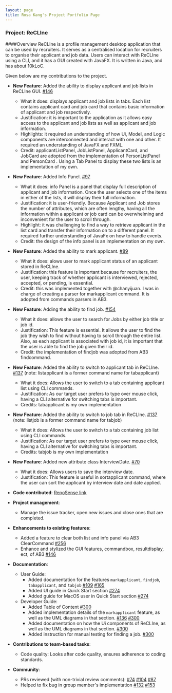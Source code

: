 ```yaml
---
layout: page
title: Rosa Kang's Project Portfolio Page
---
```


### Project: ReCLIne

####Overview
ReCLIne is a profile management desktop application that can be used by recruiters. It serves as a centralised location for recruiters to organise their applicant and job data. Users can interact with ReCLIne using a CLI, and it has a GUI created with JavaFX. It is written in Java, and has about 10kLoC.

Given below are my contributions to the project.

* **New Feature**: Added the ability to display applicant and job lists in ReCLIne GUI. [\#146](https://github.com/AY2122S2-CS2103T-W15-1/tp/pull/146)
    * What it does: displays applicant and job lists in tabs. Each list contains applicant card and job card that contains basic information of applicant and job respectively.
    * Justification: it is important to the application as it allows easy access to the applicant and job lists as well as applicant and job information.
    * Highlights: it required an understanding of how Ui, Model, and Logic components are interconnected and interact with one and other. It required an understanding of JavaFX and FXML.
    * Credit: applicantListPanel, JobListPanel, ApplicantCard, and JobCard are adopted from the implementation of PersonListPanel and PersonCard . Using a Tab Panel to display these two lists is an implementation of my own.

* **New Feature**: Added Info Panel. [\#97](https://github.com/AY2122S2-CS2103T-W15-1/tp/pull/97)
    * What it does: info Panel is a panel that display full description of applicant and job information. Once the user selects one of the items in either of the lists, it will display their full information.
    * Justification: it is user-friendly. Because Applicant and Job stores the number of attributes, which are often lengthy, having all the information within a applicant or job card can be overwhelming and inconvenient for the user to scroll through.
    * Highlight: it was challenging to find a way to retrieve applicant in the list card and transfer their information on to a different panel. It required further understanding of JavaFx on how to handle events.
    * Credit: the design of the info panel is an implementation on my own.

* **New Feature**: Added the ability to mark applicant. [\#89](https://github.com/AY2122S2-CS2103T-W15-1/tp/pull/89)
    * What it does: alows user to mark applicant status of an applicant stored in ReCLIne.
    * Justification: this feature is important because for recruiters, the user, keeping track of whether applicant is interviewed, rejected, accepted, or pending, is essential.
    * Credit: this was implemented together with @chanyijuan. I was in charge of creating a parser for markapplicant command. It is adopted from commands parsers in AB3.

* **New Feature**: Adding the ability to find job. [\#154](https://github.com/AY2122S2-CS2103T-W15-1/tp/pull/154)
    * What it does: allows the user to search for Jobs by either job title or job id.
    * Justification: This feature is essential. It allows the user to find the job they wish to find without having to scroll through the entire list. Also, as each applicant is associated with job id, it is important that the user is able to find the job given their id.
    * Credit: the implementation of findjob was adopted from AB3 findcommand.

* **New Feature**: Added the ability to switch to applicant tab in ReCLIne. [\#137](https://github.com/AY2122S2-CS2103T-W15-1/tp/pull/137) (note: listapplicant is a former command name for tabapplicant)
    * What it does: Allows the user to switch to a tab containing applicant list using CLI commands.
    * Justification: As our target user prefers to type over mouse click, having a CLI alternative for switching tabs is important.
    * Credits: tabapplicant is my own implementation

* **New Feature**: Added the ability to switch to job tab in ReCLIne. [\#137](https://github.com/AY2122S2-CS2103T-W15-1/tp/pull/137) (note: listjob is a former command name for tabjob)
    * What it does: Allows the user to switch to a tab containing job list using CLI commands.
    * Justification: As our target user prefers to type over mouse click, having a CLI alternative for switching tabs is important.
    * Credits: tabjob is my own implementation

* **New Feature**: Added new attribute class InterviewDate. [\#70](https://github.com/AY2122S2-CS2103T-W15-1/tp/pull/70)
    * What it does: Allows users to save the interview date.
    * Justification: This feature is useful in sortapplicant command, where the user can sort the applicant by interview date and date applied.


* **Code contributed**: [RepoSense link](https://nus-cs2103-ay2122s2.github.io/tp-dashboard/?search=ro4k9&breakdown=true)


* **Project management**:
    * Manage the issue tracker, open new issues and close ones that are completed.


* **Enhancements to existing features**:
    * Added a feature to clear both list and info panel via AB3 ClearCommand  [\#256](https://github.com/AY2122S2-CS2103T-W15-1/tp/pull/256)
    * Enhance and stylized the GUI features, commandbox, resultdisplay, ect, of AB3 [\#146](https://github.com/AY2122S2-CS2103T-W15-1/tp/pull/146)


* **Documentation**:
    * User Guide:
        * Added documentation for the features `markapplicant`, `findjob`, `tabapplicant`, and `tabjob` [\#109](https://github.com/AY2122S2-CS2103T-W15-1/tp/pull/109/files) [\#165](https://github.com/AY2122S2-CS2103T-W15-1/tp/pull/165)
        * Added UI guide in Quick Start section [\#274](https://github.com/AY2122S2-CS2103T-W15-1/tp/pull/274)
        * Added guide for MacOS user in Quick Start section [\#274](https://github.com/AY2122S2-CS2103T-W15-1/tp/pull/274)
    * Developer Guide:
        * Added Table of Content [\#300](https://github.com/AY2122S2-CS2103T-W15-1/tp/pull/300)
        * Added implementation details of the `markapplicant` feature, as well as the UML diagrams in that section. [\#136](https://github.com/AY2122S2-CS2103T-W15-1/tp/pull/136) [\#300](https://github.com/AY2122S2-CS2103T-W15-1/tp/pull/300)
        * Added documentation on how the Ui components of ReCLIne, as well as the UML diagrams in that section. [\#300](https://github.com/AY2122S2-CS2103T-W15-1/tp/pull/300)
        * Added instruction for manual testing for finding a job. [\#300](https://github.com/AY2122S2-CS2103T-W15-1/tp/pull/300)


* **Contributions to team-based tasks**:
    * Code quality: Looks after code quality, ensures adherence to coding standards.

* **Community**:
    * PRs reviewed (with non-trivial review comments): [\#74](https://github.com/AY2122S2-CS2103T-W15-1/tp/pull/74) [\#104](https://github.com/AY2122S2-CS2103T-W15-1/tp/pull/104) [\#87](https://github.com/AY2122S2-CS2103T-W15-1/tp/pull/87)
    * Helped to fix bug in group member's implementation [\#132](https://github.com/AY2122S2-CS2103T-W15-1/tp/pull/132) [\#153](hhttps://github.com/AY2122S2-CS2103T-W15-1/tp/pull/153)
    